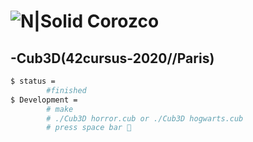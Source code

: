 # ![N|Solid](https://i.ibb.co/vsr6w99/original.png) Corozco
## -Cub3D(42cursus-2020//Paris)

```sh
$ status =
    	#finished
$ Development =
        # make
        # ./Cub3D horror.cub or ./Cub3D hogwarts.cub
        # press space bar 👊
```

